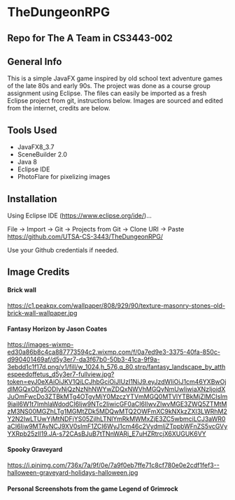 # TheDungeonRPG
## Repo for The A Team in CS3443-002

## General Info
This is a simple JavaFX game inspired by old school text adventure games of the late 80s and early 90s. The project was done as a course group assignment using Eclipse. The files can easily be imported as a fresh Eclipse project from git, instructions below. Images are sourced and edited from the internet, credits are below.

## Tools Used
 * JavaFX8_3.7
 * SceneBuilder 2.0
 * Java 8
 * Eclipse IDE
 * PhotoFlare for pixelizing images

## Installation
Using Eclipse IDE (https://www.eclipse.org/ide/)...

File -> Import -> Git -> Projects from Git -> Clone URI -> Paste https://github.com/UTSA-CS-3443/TheDungeonRPG/

Use your Github credentials if needed.

## Image Credits
#### Brick wall
https://c1.peakpx.com/wallpaper/808/929/90/texture-masonry-stones-old-brick-wall-wallpaper.jpg

#### Fantasy Horizon by Jason Coates
https://images-wixmp-ed30a86b8c4ca887773594c2.wixmp.com/f/0a7ed9e3-3375-40fa-850c-d990401469af/d5y3er7-da3f67b0-50b3-41ca-9f9a-3ebdd1c1f17d.png/v1/fill/w_1024,h_576,q_80,strp/fantasy_landscape_by_atthespeedoffetus_d5y3er7-fullview.jpg?token=eyJ0eXAiOiJKV1QiLCJhbGciOiJIUzI1NiJ9.eyJzdWIiOiJ1cm46YXBwOjdlMGQxODg5ODIyNjQzNzNhNWYwZDQxNWVhMGQyNmUwIiwiaXNzIjoidXJuOmFwcDo3ZTBkMTg4OTgyMjY0MzczYTVmMGQ0MTVlYTBkMjZlMCIsIm9iaiI6W1t7ImhlaWdodCI6Ijw9NTc2IiwicGF0aCI6IlwvZlwvMGE3ZWQ5ZTMtMzM3NS00MGZhLTg1MGMtZDk5MDQwMTQ2OWFmXC9kNXkzZXI3LWRhM2Y2N2IwLTUwYjMtNDFjYS05ZjlhLTNlYmRkMWMxZjE3ZC5wbmciLCJ3aWR0aCI6Ijw9MTAyNCJ9XV0sImF1ZCI6WyJ1cm46c2VydmljZTppbWFnZS5vcGVyYXRpb25zIl19.JA-s72CAsBJuB7tTNnWARj_E7uHZRtrcjX6XUGUK6VY

#### Spooky Graveyard
https://i.pinimg.com/736x/7a/9f/0e/7a9f0eb7ffe71c8cf780e0e2cdf1fef3--halloween-graveyard-holidays-halloween.jpg

#### Personal Screenshots from the game Legend of Grimrock



